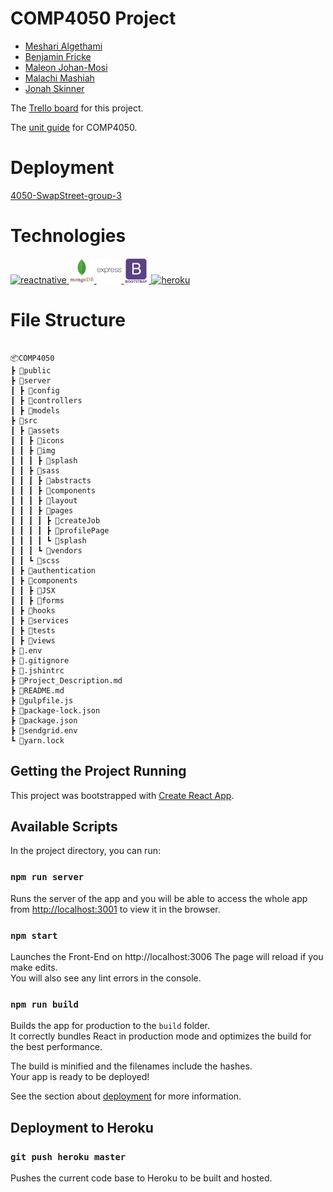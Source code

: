 
  
# COMP4050 Project
- [Meshari Algethami](https://www.linkedin.com/in/meshari-algethami-6076671b3/)
- [Benjamin Fricke](https://www.linkedin.com/in/ben-fricke/)
- [Maleon Johan-Mosi](https://www.linkedin.com/in/leon-jm/)
- [Malachi Mashiah](https://www.linkedin.com/in/malachi-mashiah/)
- [Jonah Skinner](https://www.linkedin.com/in/jonah-skinner/)

The [Trello board](https://trello.com/b/40TmiuF2/4050-project) for this project.

The [unit guide](https://unitguides.mq.edu.au/unit_offerings/129584/unit_guide) for COMP4050.

# Deployment
[4050-SwapStreet-group-3](https://infinite-refuge-32502.herokuapp.com/)

# Technologies

<p align="left"> 
    <p>   <a href="https://reactnative.dev/" target="_blank"> <img src="https://reactnative.dev/img/header_logo.svg" alt="reactnative" width="40" height="40" /> </a>
      <a href="https://www.mongodb.com/" target="_blank"> <img src="https://raw.githubusercontent.com/devicons/devicon/master/icons/mongodb/mongodb-original-wordmark.svg" alt="mongodb" width="40" height="40" />
 <a href="https://expressjs.com" target="_blank"> <img src="https://raw.githubusercontent.com/devicons/devicon/master/icons/express/express-original-wordmark.svg" alt="express" width="40" height="40" /> </a>
  <a href="https://getbootstrap.com" target="_blank"> <img src="https://raw.githubusercontent.com/devicons/devicon/master/icons/bootstrap/bootstrap-plain-wordmark.svg" alt="bootstrap" width="40" height="40" /> </a> <a href="https://heroku.com" target="_blank"> <img src="https://www.vectorlogo.zone/logos/heroku/heroku-icon.svg" alt="heroku" width="40" height="40" /> </a>
</p>
    
# File Structure
  ```

📦COMP4050
 ┣ 📂public
 ┣ 📂server
 ┃ ┣ 📂config
 ┃ ┣ 📂controllers
 ┃ ┣ 📂models
 ┣ 📂src
 ┃ ┣ 📂assets
 ┃ ┃ ┣ 📂icons
 ┃ ┃ ┣ 📂img
 ┃ ┃ ┃ ┣ 📂splash
 ┃ ┃ ┣ 📂sass
 ┃ ┃ ┃ ┣ 📂abstracts
 ┃ ┃ ┃ ┣ 📂components
 ┃ ┃ ┃ ┣ 📂layout
 ┃ ┃ ┃ ┣ 📂pages
 ┃ ┃ ┃ ┃ ┣ 📂createJob
 ┃ ┃ ┃ ┃ ┣ 📂profilePage
 ┃ ┃ ┃ ┃ ┗ 📂splash
 ┃ ┃ ┃ ┗ 📂vendors
 ┃ ┃ ┗ 📂scss
 ┃ ┣ 📂authentication
 ┃ ┣ 📂components
 ┃ ┃ ┣ 📂JSX
 ┃ ┃ ┣ 📂forms
 ┃ ┣ 📂hooks
 ┃ ┣ 📂services
 ┃ ┣ 📂tests
 ┃ ┣ 📂views
 ┣ 📜.env
 ┣ 📜.gitignore
 ┣ 📜.jshintrc
 ┣ 📜Project_Description.md
 ┣ 📜README.md
 ┣ 📜gulpfile.js
 ┣ 📜package-lock.json
 ┣ 📜package.json
 ┣ 📜sendgrid.env
 ┗ 📜yarn.lock
 ``` 
## Getting the Project Running

This project was bootstrapped with [Create React App](https://github.com/facebook/create-react-app).

## Available Scripts

In the project directory, you can run:

### `npm run server`

Runs the server of the app and you will be able to access the whole app from 
[http://localhost:3001](http://localhost:3001) to view it in the browser.



### `npm start`

Launches the Front-End on http://localhost:3006
The page will reload if you make edits.\
You will also see any lint errors in the console.

### `npm run build`

Builds the app for production to the `build` folder.\
It correctly bundles React in production mode and optimizes the build for the best performance.

The build is minified and the filenames include the hashes.\
Your app is ready to be deployed!

See the section about [deployment](https://facebook.github.io/create-react-app/docs/deployment) for more information.

## Deployment to Heroku 

### `git push heroku master`

Pushes the current code base to Heroku to be built and hosted. 
